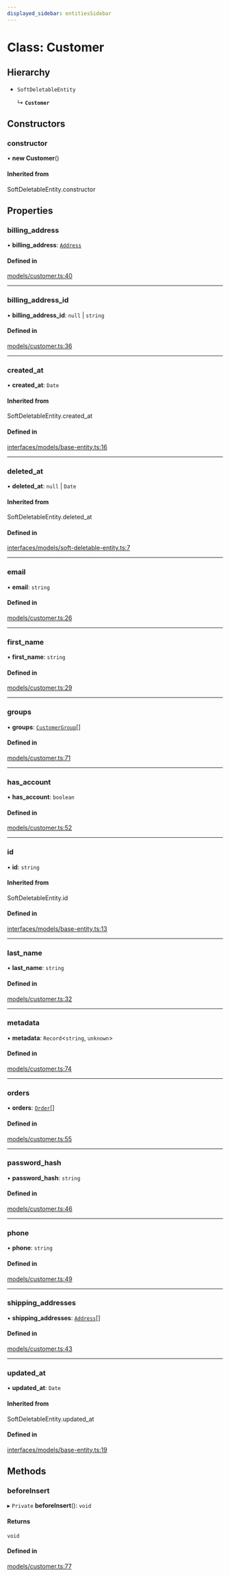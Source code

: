 ```yaml
---
displayed_sidebar: entitiesSidebar
---
```


# Class: Customer

## Hierarchy

- `SoftDeletableEntity`

  ↳ **`Customer`**

## Constructors

### constructor

• **new Customer**()

#### Inherited from

SoftDeletableEntity.constructor

## Properties

### billing\_address

• **billing\_address**: [`Address`](Address.md)

#### Defined in

[models/customer.ts:40](https://github.com/medusajs/medusa/blob/33df8122b/packages/medusa/src/models/customer.ts#L40)

___

### billing\_address\_id

• **billing\_address\_id**: ``null`` \| `string`

#### Defined in

[models/customer.ts:36](https://github.com/medusajs/medusa/blob/33df8122b/packages/medusa/src/models/customer.ts#L36)

___

### created\_at

• **created\_at**: `Date`

#### Inherited from

SoftDeletableEntity.created\_at

#### Defined in

[interfaces/models/base-entity.ts:16](https://github.com/medusajs/medusa/blob/33df8122b/packages/medusa/src/interfaces/models/base-entity.ts#L16)

___

### deleted\_at

• **deleted\_at**: ``null`` \| `Date`

#### Inherited from

SoftDeletableEntity.deleted\_at

#### Defined in

[interfaces/models/soft-deletable-entity.ts:7](https://github.com/medusajs/medusa/blob/33df8122b/packages/medusa/src/interfaces/models/soft-deletable-entity.ts#L7)

___

### email

• **email**: `string`

#### Defined in

[models/customer.ts:26](https://github.com/medusajs/medusa/blob/33df8122b/packages/medusa/src/models/customer.ts#L26)

___

### first\_name

• **first\_name**: `string`

#### Defined in

[models/customer.ts:29](https://github.com/medusajs/medusa/blob/33df8122b/packages/medusa/src/models/customer.ts#L29)

___

### groups

• **groups**: [`CustomerGroup`](CustomerGroup.md)[]

#### Defined in

[models/customer.ts:71](https://github.com/medusajs/medusa/blob/33df8122b/packages/medusa/src/models/customer.ts#L71)

___

### has\_account

• **has\_account**: `boolean`

#### Defined in

[models/customer.ts:52](https://github.com/medusajs/medusa/blob/33df8122b/packages/medusa/src/models/customer.ts#L52)

___

### id

• **id**: `string`

#### Inherited from

SoftDeletableEntity.id

#### Defined in

[interfaces/models/base-entity.ts:13](https://github.com/medusajs/medusa/blob/33df8122b/packages/medusa/src/interfaces/models/base-entity.ts#L13)

___

### last\_name

• **last\_name**: `string`

#### Defined in

[models/customer.ts:32](https://github.com/medusajs/medusa/blob/33df8122b/packages/medusa/src/models/customer.ts#L32)

___

### metadata

• **metadata**: `Record`<`string`, `unknown`\>

#### Defined in

[models/customer.ts:74](https://github.com/medusajs/medusa/blob/33df8122b/packages/medusa/src/models/customer.ts#L74)

___

### orders

• **orders**: [`Order`](Order.md)[]

#### Defined in

[models/customer.ts:55](https://github.com/medusajs/medusa/blob/33df8122b/packages/medusa/src/models/customer.ts#L55)

___

### password\_hash

• **password\_hash**: `string`

#### Defined in

[models/customer.ts:46](https://github.com/medusajs/medusa/blob/33df8122b/packages/medusa/src/models/customer.ts#L46)

___

### phone

• **phone**: `string`

#### Defined in

[models/customer.ts:49](https://github.com/medusajs/medusa/blob/33df8122b/packages/medusa/src/models/customer.ts#L49)

___

### shipping\_addresses

• **shipping\_addresses**: [`Address`](Address.md)[]

#### Defined in

[models/customer.ts:43](https://github.com/medusajs/medusa/blob/33df8122b/packages/medusa/src/models/customer.ts#L43)

___

### updated\_at

• **updated\_at**: `Date`

#### Inherited from

SoftDeletableEntity.updated\_at

#### Defined in

[interfaces/models/base-entity.ts:19](https://github.com/medusajs/medusa/blob/33df8122b/packages/medusa/src/interfaces/models/base-entity.ts#L19)

## Methods

### beforeInsert

▸ `Private` **beforeInsert**(): `void`

#### Returns

`void`

#### Defined in

[models/customer.ts:77](https://github.com/medusajs/medusa/blob/33df8122b/packages/medusa/src/models/customer.ts#L77)

